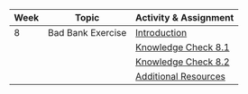 | Week | Topic             | Activity & Assignment          |
|------|-------------------|--------------------------------|
| 8    | Bad Bank Exercise | [Introduction](./Introduction.pdf)                   |
|      |                   | [Knowledge Check 8.1](https://docs.google.com/forms/d/12EkFNZm60G8-ONaTXT9X_BVw8nNXOBWIedT9_RMjR_c/edit)           |
|      |                   | [Knowledge Check 8.2](https://docs.google.com/forms/d/184kWSlrGME0dJ_aqKmXfrW-5J2y06M_pV76UAISx2zs/edit)           |
|      |                   | [Additional Resources](./Additional%20Resources.pdf)           |
